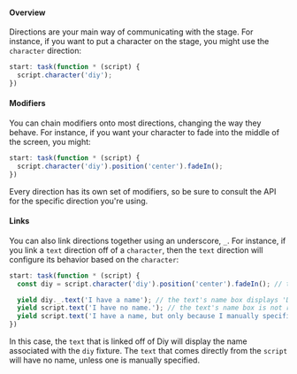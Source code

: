 #### Overview

Directions are your main way of communicating with the stage. For instance, if you want to put a character on the stage, you might use the `character` direction:

```js
start: task(function * (script) {
  script.character('diy');
})
```

#### Modifiers

You can chain modifiers onto most directions, changing the way they behave. For instance, if you want your character to fade into the middle of the screen, you might:

```js
start: task(function * (script) {
  script.character('diy').position('center').fadeIn();
})
```

Every direction has its own set of modifiers, so be sure to consult the API for the specific direction you're using.

#### Links

You can also link directions together using an underscore, `_`. For instance, if you link a `text` direction off of a `character`, then the `text` direction will configure its behavior based on the `character`:

```js
start: task(function * (script) {
  const diy = script.character('diy').position('center').fadeIn(); // the 'diy' fixture has the `name` 'Diy'

  yield diy._.text('I have a name'); // the text's name box displays 'Diy'
  yield script.text('I have no name.'); // the text's name box is not rendered
  yield script.text('I have a name, but only because I manually specified it.').name('Ember');  // the text's name box displays 'Ember'
})
```

In this case, the `text` that is linked off of Diy will display the name associated with the `diy` fixture. The `text` that comes directly from the `script` will have no name, unless one is manually specified.
